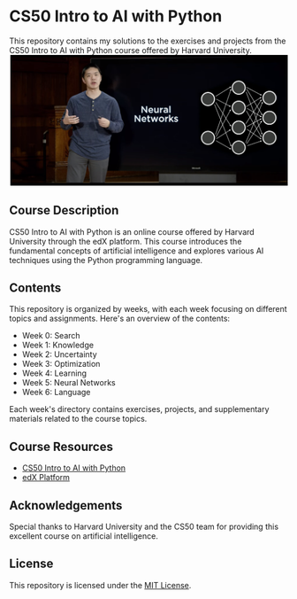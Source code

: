 
# CS50 Intro to AI with Python


This repository contains my solutions to the exercises and projects from the CS50 Intro to AI with Python course offered by Harvard University.
![CS50 Intro to AI with Python](./cs50-ai.png)

## Course Description

CS50 Intro to AI with Python is an online course offered by Harvard University through the edX platform. This course introduces the fundamental concepts of artificial intelligence and explores various AI techniques using the Python programming language.

## Contents

This repository is organized by weeks, with each week focusing on different topics and assignments. Here's an overview of the contents:

- Week 0: Search
- Week 1: Knowledge
- Week 2: Uncertainty
- Week 3: Optimization
- Week 4: Learning
- Week 5: Neural Networks
- Week 6: Language

Each week's directory contains exercises, projects, and supplementary materials related to the course topics.

## Course Resources

- [CS50 Intro to AI with Python](https://cs50.harvard.edu/ai/)
- [edX Platform](https://www.edx.org/course/cs50s-introduction-to-artificial-intelligence-with-python)

## Acknowledgements

Special thanks to Harvard University and the CS50 team for providing this excellent course on artificial intelligence.

## License

This repository is licensed under the [MIT License](LICENSE).

